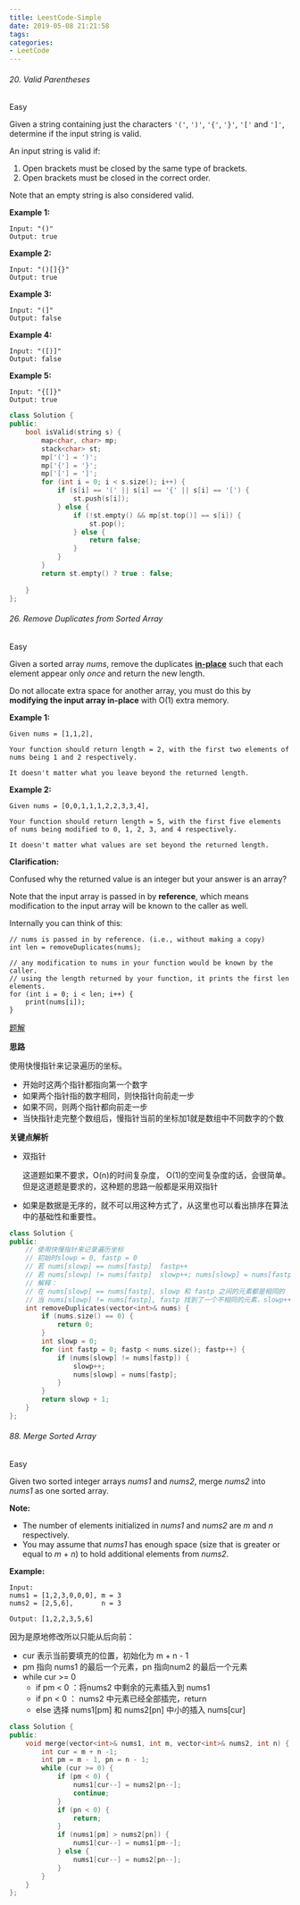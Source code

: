 ```yaml
---
title: LeestCode-Simple
date: 2019-05-08 21:21:58
tags:
categories:
- LeetCode
---
```




###### 20. Valid Parentheses

Easy

Given a string containing just the characters `'('`, `')'`, `'{'`, `'}'`, `'['` and `']'`, determine if the input string is valid.

An input string is valid if:

1. Open brackets must be closed by the same type of brackets.
2. Open brackets must be closed in the correct order.

Note that an empty string is also considered valid.

**Example 1:**

```
Input: "()"
Output: true
```

**Example 2:**

```
Input: "()[]{}"
Output: true
```

**Example 3:**

```
Input: "(]"
Output: false
```

**Example 4:**

```
Input: "([)]"
Output: false
```

**Example 5:**

```
Input: "{[]}"
Output: true
```



```c++
class Solution {
public:
    bool isValid(string s) {
        map<char, char> mp;
        stack<char> st;
        mp['('] = ')';
        mp['{'] = '}';
        mp['['] = ']';
        for (int i = 0; i < s.size(); i++) {
            if (s[i] == '(' || s[i] == '{' || s[i] == '[') {
                st.push(s[i]);
            } else {
                if (!st.empty() && mp[st.top()] == s[i]) {
                    st.pop();
                } else {
                    return false;
                }
            }
        }
        return st.empty() ? true : false;
        
    }
};
```



###### 26. Remove Duplicates from Sorted Array

Easy

Given a sorted array *nums*, remove the duplicates [**in-place**](https://en.wikipedia.org/wiki/In-place_algorithm) such that each element appear only *once* and return the new length.

Do not allocate extra space for another array, you must do this by **modifying the input array in-place** with O(1) extra memory.

**Example 1:**

```
Given nums = [1,1,2],

Your function should return length = 2, with the first two elements of nums being 1 and 2 respectively.

It doesn't matter what you leave beyond the returned length.
```

**Example 2:**

```
Given nums = [0,0,1,1,1,2,2,3,3,4],

Your function should return length = 5, with the first five elements of nums being modified to 0, 1, 2, 3, and 4 respectively.

It doesn't matter what values are set beyond the returned length.
```

**Clarification:**

Confused why the returned value is an integer but your answer is an array?

Note that the input array is passed in by **reference**, which means modification to the input array will be known to the caller as well.

Internally you can think of this:

```
// nums is passed in by reference. (i.e., without making a copy)
int len = removeDuplicates(nums);

// any modification to nums in your function would be known by the caller.
// using the length returned by your function, it prints the first len elements.
for (int i = 0; i < len; i++) {
    print(nums[i]);
}
```

[题解](https://github.com/azl397985856/leetcode/blob/master/problems/26.remove-duplicates-from-sorted-array.md)

**思路**

使用快慢指针来记录遍历的坐标。

- 开始时这两个指针都指向第一个数字
- 如果两个指针指的数字相同，则快指针向前走一步
- 如果不同，则两个指针都向前走一步
- 当快指针走完整个数组后，慢指针当前的坐标加1就是数组中不同数字的个数



**关键点解析**

- 双指针

  这道题如果不要求，O(n)的时间复杂度， O(1)的空间复杂度的话，会很简单。 但是这道题是要求的，这种题的思路一般都是采用双指针

- 如果是数据是无序的，就不可以用这种方式了，从这里也可以看出排序在算法中的基础性和重要性。

```c++
class Solution {
public:
    // 使用快慢指针来记录遍历坐标
    // 初始时slowp = 0, fastp = 0
    // 若 nums[slowp] == nums[fastp]  fastp++
    // 若 nums[slowp] != nums[fastp]  slowp++; nums[slowp] = nums[fastp]; fastp++
    // 解释：
    // 在 nums[slowp] == nums[fastp], slowp 和 fastp 之间的元素都是相同的
    // 当 nums[slowp] != nums[fastp], fastp 找到了一个不相同的元素，slowp++,用nums[fastp] 去覆盖 nums[slowp]
    int removeDuplicates(vector<int>& nums) {
        if (nums.size() == 0) {
            return 0;
        }
        int slowp = 0;
        for (int fastp = 0; fastp < nums.size(); fastp++) {
            if (nums[slowp] != nums[fastp]) {
                slowp++;
                nums[slowp] = nums[fastp];
            }
        }
        return slowp + 1;
    }
};
```



###### 88. Merge Sorted Array

Easy

Given two sorted integer arrays *nums1* and *nums2*, merge *nums2* into *nums1* as one sorted array.

**Note:**

- The number of elements initialized in *nums1* and *nums2* are *m* and *n* respectively.
- You may assume that *nums1* has enough space (size that is greater or equal to *m* + *n*) to hold additional elements from *nums2*.

**Example:**

```
Input:
nums1 = [1,2,3,0,0,0], m = 3
nums2 = [2,5,6],       n = 3

Output: [1,2,2,3,5,6]
```


  因为是原地修改所以只能从后向前：

+ cur 表示当前要填充的位置，初始化为 m + n - 1
+ pm 指向 nums1  的最后一个元素，pn 指向num2 的最后一个元素
+ while cur >= 0 
  + if pm < 0 ：将nums2 中剩余的元素插入到 nums1
  + if pn < 0 ： nums2 中元素已经全部插完，return 
  + else 选择 nums1[pm] 和 nums2[pn] 中小的插入 nums[cur]

```c++
class Solution {
public:
    void merge(vector<int>& nums1, int m, vector<int>& nums2, int n) {
        int cur = m + n -1;
        int pm = m - 1, pn = n - 1;
        while (cur >= 0) {
            if (pm < 0) {
                nums1[cur--] = nums2[pn--];
                continue;
            }
            if (pn < 0) {
                return;
            }
            if (nums1[pm] > nums2[pn]) {
                nums1[cur--] = nums1[pm--];    
            } else {
                nums1[cur--] = nums2[pn--];
            }
        }
    }
};
```

